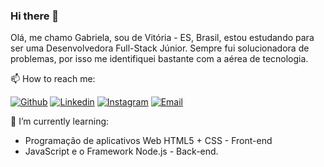 ### Hi there 👋

Olá, me chamo Gabriela, sou de Vitória - ES, Brasil, estou estudando para ser uma Desenvolvedora Full-Stack Júnior.
Sempre fui solucionadora de problemas, por isso me identifiquei bastante com a aérea de tecnologia. 

📫 How to reach me:

[![Github](https://img.shields.io/badge/-Github-000?style=flat&logo=Github&logoColor=white)]( https://github.com/GLIMAMEISS)
[![Linkedin](https://img.shields.io/badge/-LinkedIn-blue?style=flat&logo=Linkedin&logoColor=white)](https://www.linkedin.com/in/gabriela-meiss-771a6b173/) 
[![Instagram](https://img.shields.io/badge/-Instagram-c13584?style=flat&labelColor=c13584&logo=instagram&logoColor=white)](https://www.instagram.com/gabimeiss/)
[![Email](https://img.shields.io/badge/-Email-c14438?style=flat&logo=Gmail&logoColor=white&link=mailto:glimameiss@gmai.com)](mailto:glimameiss@gmail.com)


🌱  I’m currently learning:
 
- Programação  de aplicativos Web HTML5 + CSS - Front-end
- JavaScript e o Framework Node.js - Back-end.




